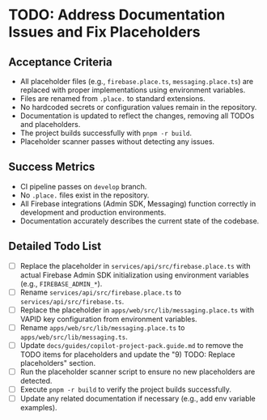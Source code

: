 # TODO: Address Documentation Issues and Fix Placeholders

## Acceptance Criteria
- All placeholder files (e.g., `firebase.place.ts`, `messaging.place.ts`) are replaced with proper implementations using environment variables.
- Files are renamed from `.place.` to standard extensions.
- No hardcoded secrets or configuration values remain in the repository.
- Documentation is updated to reflect the changes, removing all TODOs and placeholders.
- The project builds successfully with `pnpm -r build`.
- Placeholder scanner passes without detecting any issues.

## Success Metrics
- CI pipeline passes on `develop` branch.
- No `.place.` files exist in the repository.
- All Firebase integrations (Admin SDK, Messaging) function correctly in development and production environments.
- Documentation accurately describes the current state of the codebase.

## Detailed Todo List
- [ ] Replace the placeholder in `services/api/src/firebase.place.ts` with actual Firebase Admin SDK initialization using environment variables (e.g., `FIREBASE_ADMIN_*`).
- [ ] Rename `services/api/src/firebase.place.ts` to `services/api/src/firebase.ts`.
- [ ] Replace the placeholder in `apps/web/src/lib/messaging.place.ts` with VAPID key configuration from environment variables.
- [ ] Rename `apps/web/src/lib/messaging.place.ts` to `apps/web/src/lib/messaging.ts`.
- [ ] Update `docs/guides/copilot-project-pack.guide.md` to remove the TODO items for placeholders and update the "9) TODO: Replace placeholders" section.
- [ ] Run the placeholder scanner script to ensure no new placeholders are detected.
- [ ] Execute `pnpm -r build` to verify the project builds successfully.
- [ ] Update any related documentation if necessary (e.g., add env variable examples).
